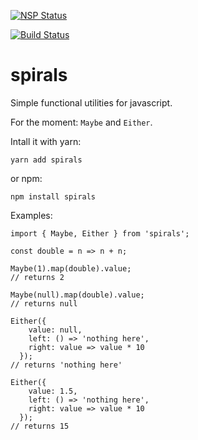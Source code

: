 [![NSP Status](https://nodesecurity.io/orgs/spirals/projects/a9780b5f-f1d9-4559-a7cd-3889f66d2737/badge)](https://nodesecurity.io/orgs/spirals/projects/a9780b5f-f1d9-4559-a7cd-3889f66d2737)

[![Build Status](https://travis-ci.org/signaes/spirals.svg?branch=master)](https://travis-ci.org/signaes/spirals)

# spirals

Simple functional utilities for javascript.

For the moment: `Maybe` and `Either`.

Intall it with yarn:

```
yarn add spirals
```

or npm:

```
npm install spirals
```
Examples:

```
import { Maybe, Either } from 'spirals';

const double = n => n + n;

Maybe(1).map(double).value;
// returns 2

Maybe(null).map(double).value;
// returns null

Either({
    value: null,
    left: () => 'nothing here',
    right: value => value * 10
  });
// returns 'nothing here'

Either({
    value: 1.5,
    left: () => 'nothing here',
    right: value => value * 10
  });
// returns 15
```
